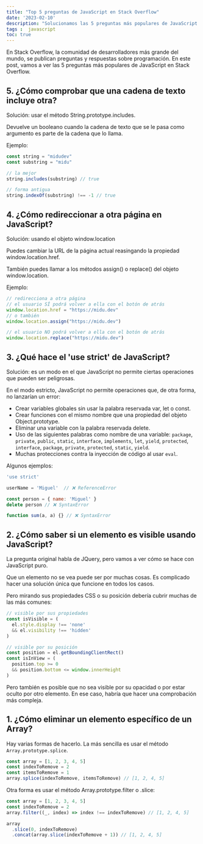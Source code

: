 ```yaml
---
title: "Top 5 preguntas de JavaScript en Stack Overflow"
date: '2023-02-10'
description: "Solucionamos las 5 preguntas más populares de JavaScript en Stack Overflow"
tags :  javascript
toc: true
---
```


En Stack Overflow, la comunidad de desarrolladores más grande del mundo, se publican preguntas y respuestas sobre programación. En este post, vamos a ver las 5 preguntas más populares de JavaScript en Stack Overflow.

## 5. ¿Cómo comprobar que una cadena de texto incluye otra?

Solución: usar el método String.prototype.includes.

Devuelve un booleano cuando la cadena de texto que se le pasa como argumento es parte de la cadena que lo llama.

Ejemplo:

```javascript
const string = "midudev"
const substring = "midu"

// la mejor
string.includes(substring) // true

// forma antigua
string.indexOf(substring) !== -1 // true
```

## 4. ¿Cómo redireccionar a otra página en JavaScript?

Solución: usando el objeto window.location

Puedes cambiar la URL de la página actual reasingando la propiedad window.location.href.

También puedes llamar a los métodos assign() o replace() del objeto window.location.

Ejemplo:

```javascript
// redirecciona a otra página
// el usuario SÍ podrá volver a ella con el botón de atrás
window.location.href = "https://midu.dev"
// o también
window.location.assign("https://midu.dev")

// el usuario NO podrá volver a ella con el botón de atrás
window.location.replace("https://midu.dev")
```

## 3. ¿Qué hace el 'use strict' de JavaScript?

Solución: es un modo en el que JavaScript no permite ciertas operaciones que pueden ser peligrosas.

En el modo estricto, JavaScript no permite operaciones que, de otra forma, no lanzarían un error:

* Crear variables globales sin usar la palabra reservada var, let o const.
* Crear funciones con el mismo nombre que una propiedad del objeto Object.prototype.
* Eliminar una variable con la palabra reservada delete.
* Uso de las siguientes palabras como nombre de una variable: `package`, `private`, `public`, `static`, `interface`, `implements`, `let`, `yield`, `protected`, `interface`, `package`, `private`, `protected`, `static`, `yield`.
* Muchas protecciones contra la inyección de código al usar `eval`.

Algunos ejemplos:

```javascript
'use strict'

userName = 'Miguel'  // ❌ ReferenceError

const person = { name: 'Miguel' }
delete person // ❌ SyntaxError

function sum(a, a) {} // ❌ SyntaxError
```

## 2. ¿Cómo saber si un elemento es visible usando JavaScript?

La pregunta original habla de JQuery, pero vamos a ver cómo se hace con JavaScript puro.

Que un elemento no se vea puede ser por muchas cosas. Es complicado hacer una solución única que funcione en todos los casos.

Pero mirando sus propiedades CSS o su posición debería cubrir muchas de las más comunes:

```javascript
// visible por sus propiedades
const isVisible = (
  el.style.display !== 'none'
  && el.visibility !== 'hidden'
)

// visible por su posición
const position = el.getBoundingClientRect()
const isInView = (
  position.top >= 0
  && position.bottom <= window.innerHeight
)
```

Pero también es posible que no sea visible por su opacidad o por estar oculto por otro elemento. En ese caso, habría que hacer una comprobación más compleja.

## 1. ¿Cómo eliminar un elemento específico de un Array?

Hay varias formas de hacerlo. La más sencilla es usar el método `Array.prototype.splice`.

```javascript
const array = [1, 2, 3, 4, 5]
const indexToRemove = 2
const itemsToRemove = 1
array.splice(indexToRemove, itemsToRemove) // [1, 2, 4, 5]
```

Otra forma es usar el método Array.prototype.filter o .slice:

```javascript
const array = [1, 2, 3, 4, 5]
const indexToRemove = 2
array.filter((_, index) => index !== indexToRemove) // [1, 2, 4, 5]

array
  .slice(0, indexToRemove)
  .concat(array.slice(indexToRemove + 1)) // [1, 2, 4, 5]
```
